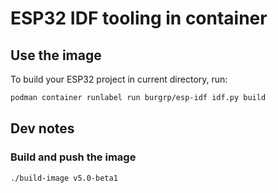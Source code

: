 # ESP32 IDF tooling in container

## Use the image

To build your ESP32 project in current directory, run:
```sh
podman container runlabel run burgrp/esp-idf idf.py build
```

## Dev notes

### Build and push the image

```sh
./build-image v5.0-beta1
```
